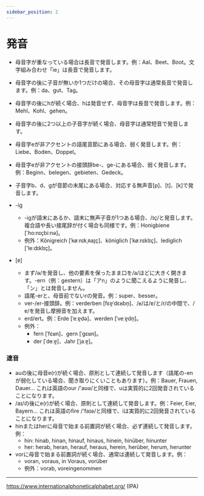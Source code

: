 ```yaml
---
sidebar_position: 2
---
```


# 発音

* 母音字が重なっている場合は長音で発音します。例：Aal、Beet、Boot。文字組み合わせ「ie」は長音で発音します。
* 母音字の後に子音が無いか1つだけの場合、その母音字は通常長音で発音します。例：da、gut、Tag。
* 母音字の後にhが続く場合、hは発音せず、母音字は長音で発音します。例：Mehl、Kohl、gehen。
* 母音字の後に2つ以上の子音字が続く場合、母音字は通常短音で発音します。
* 母音字eが非アクセントの語尾音節にある場合、弱く発音します。例：Liebe、Boden、Doppel。
* 母音字eが非アクセントの接頭辞be-、ge-にある場合、弱く発音します。例：Beginn、belegen、gebieten、Gedeck。

* 子音字b、d、gが音節の末尾にある場合、対応する無声音[p]、[t]、[k]で発音します。

* -ig
  * -igが語末にあるか、語末に無声子音が1つある場合、/ɪç/と発音します。複合語や長い接尾辞が付く場合も同様です。例：Honigbiene ['ho:nɪçbi:nə]。
  * 例外：Königreich [ˈkøːnɪkˌʀaɪ̯ç]、königlich [ˈkøːnɪklɪç]、lediglich ['le:dɪklɪç]。

* [ɐ]
  * まず/ə/を発音し、他の要素を保ったまま口を/a/ほどに大きく開きます。-ern（例：gestern）は「アn」のように聞こえるように発音し、「ン」とは発音しません。
  * 語尾-erと、母音前でないrの発音。例：super、besser。
  * ver-/er-接頭辞。例：verderben [fɛɐ̯ˈdɛʁbn̩]、/ʁ/は/ɐ/と/r/の中間で、/ɐ/を発音し摩擦音を加えます。
  * erd/ert。例：Erde [ˈeːɐ̯də]、werden [ˈveːɐ̯dn̩]。
  * 例外：
    * fern [ˈfɛʁn]、gern [ˈgɛʁn]。
    * der [ˈdeːɐ̯]、Jahr [ˈjaːɐ̯]。

### 連音

* auの後に母音e(r)が続く場合、原則として連続して発音します（語尾の-enが弱化している場合、聞き取りにくいこともあります）。例：Bauer, Frauen, Dauer... これは英語のour /'aʊə/と同様で、uは実質的に2回発音されていることになります。
* /aɪ/の後にe(r)が続く場合、原則として連続して発音します。例：Feier, Eier, Bayern... これは英語のfire /'faɪə/と同様で、iは実質的に2回発音されていることになります。
* hinまたはherに母音で始まる前置詞が続く場合、必ず連続して発音します。例：
  * hin: hinab, hinan, hinauf, hinaus, hinein, hinüber, hinunter
  * her: herab, heran, herauf, heraus, herein, herüber, herum, herunter
* vorに母音で始まる前置詞が続く場合、通常は連続して発音します。例：
  * voran, voraus, in Voraus, vorüber
  * 例外：vorab, voreingenommen

---

https://www.internationalphoneticalphabet.org/ (IPA)